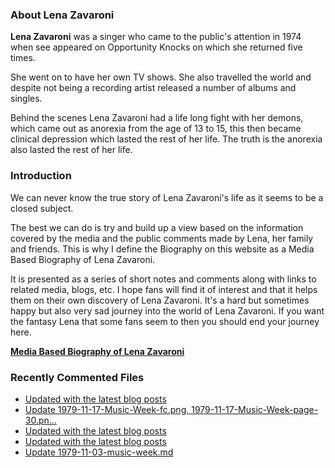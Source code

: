 ### About Lena Zavaroni

<p><strong>Lena Zavaroni</strong> was a singer who came to the public's attention in 1974 when see appeared on Opportunity Knocks on which she returned five times.</p>

<p>She went on to have her own TV shows. She also travelled the world and despite not being a recording artist released a number of albums and singles.</p>

<p>Behind the scenes Lena Zavaroni had a life long fight with her demons, which came out as anorexia from the age of 13 to 15, this then became clinical depression which lasted the rest of her life. The truth is the anorexia also lasted the rest of her life.</p>

### Introduction

<p>We can never know the true story of Lena Zavaroni's life as it seems to be a closed subject.</p>

<p>The best we can do is try and build up a view based on the information covered by the media and the public comments made by Lena, her family and friends. This is why I define the Biography on this website as a Media Based Biography of Lena Zavaroni.</p>

<p>It is presented as a series of short notes and comments along with links to related media, blogs, etc. I hope fans will find it of interest and that it helps them on their own discovery of Lena Zavaroni. It's a hard but sometimes happy but also very sad journey into the world of Lena Zavaroni. If you want the fantasy Lena that some fans seem to then you should end your journey here.</p>

<a href="https://fanzoflenazavaroni.github.io/biography/lena-zavaroni/"><strong>Media Based Biography of Lena Zavaroni</strong></a>

### Recently Commented Files

<!-- BLOG-POST-LIST:START -->
- [Updated with the latest blog posts](https://github.com/FanzOfLenaZavaroni/fanzoflenazavaroni.github.io/commit/a1db6de4a2da6229209e281aa7cbe8b918867bf2)
- [Update 1979-11-17-Music-Week-fc.png, 1979-11-17-Music-Week-page-30.pn…](https://github.com/FanzOfLenaZavaroni/fanzoflenazavaroni.github.io/commit/57882ce134f76dc522e8bcda12d6b75223bd0924)
- [Updated with the latest blog posts](https://github.com/FanzOfLenaZavaroni/fanzoflenazavaroni.github.io/commit/3863e793b5e9b840999e9e24ebb284559066638d)
- [Updated with the latest blog posts](https://github.com/FanzOfLenaZavaroni/fanzoflenazavaroni.github.io/commit/ad2ce978a713df1f70b36c4b147c9c304dc89c49)
- [Update 1979-11-03-music-week.md](https://github.com/FanzOfLenaZavaroni/fanzoflenazavaroni.github.io/commit/ed8ba61186b4edc2423eec3773f606588b8c51d8)
<!-- BLOG-POST-LIST:END -->
